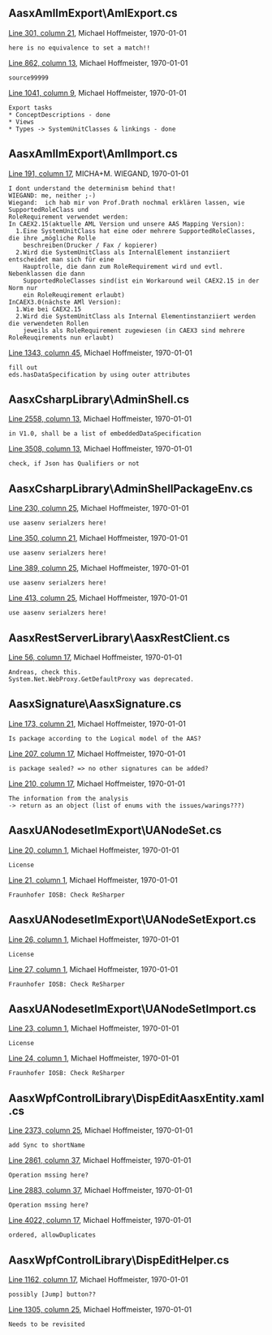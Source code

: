 ﻿## AasxAmlImExport\AmlExport.cs

[Line 301, column 21](
https://github.com/admin-shell-io/aasx-package-explorer/blob/master/src/AasxAmlImExport/AmlExport.cs#L301
), 
Michael Hoffmeister,
1970-01-01

    here is no equivalence to set a match!!

[Line 862, column 13](
https://github.com/admin-shell-io/aasx-package-explorer/blob/master/src/AasxAmlImExport/AmlExport.cs#L862
), 
Michael Hoffmeister,
1970-01-01

    source99999

[Line 1041, column 9](
https://github.com/admin-shell-io/aasx-package-explorer/blob/master/src/AasxAmlImExport/AmlExport.cs#L1041
), 
Michael Hoffmeister,
1970-01-01

    Export tasks
    * ConceptDescriptions - done
    * Views
    * Types -> SystemUnitClasses & linkings - done

## AasxAmlImExport\AmlImport.cs

[Line 191, column 17](
https://github.com/admin-shell-io/aasx-package-explorer/blob/master/src/AasxAmlImExport/AmlImport.cs#L191
), 
MICHA+M. WIEGAND,
1970-01-01

    I dont understand the determinism behind that!
    WIEGAND: me, neither ;-)
    Wiegand:  ich hab mir von Prof.Drath nochmal erklären lassen, wie SupportedRoleClass und
    RoleRequirement verwendet werden:
    In CAEX2.15(aktuelle AML Version und unsere AAS Mapping Version):
      1.Eine SystemUnitClass hat eine oder mehrere SupportedRoleClasses, die ihre „mögliche Rolle
        beschreiben(Drucker / Fax / kopierer)
      2.Wird die SystemUnitClass als InternalElement instanziiert entscheidet man sich für eine
        Hauptrolle, die dann zum RoleRequirement wird und evtl. Nebenklassen die dann
        SupportedRoleClasses sind(ist ein Workaround weil CAEX2.15 in der Norm nur
        ein RoleReuqirement erlaubt)
    InCAEX3.0(nächste AMl Version):
      1.Wie bei CAEX2.15
      2.Wird die SystemUnitClass als Internal Elementinstanziiert werden die verwendeten Rollen
        jeweils als RoleRequirement zugewiesen (in CAEX3 sind mehrere RoleReuqirements nun erlaubt)

[Line 1343, column 45](
https://github.com/admin-shell-io/aasx-package-explorer/blob/master/src/AasxAmlImExport/AmlImport.cs#L1343
), 
Michael Hoffmeister,
1970-01-01

    fill out 
    eds.hasDataSpecification by using outer attributes

## AasxCsharpLibrary\AdminShell.cs

[Line 2558, column 13](
https://github.com/admin-shell-io/aasx-package-explorer/blob/master/src/AasxCsharpLibrary/AdminShell.cs#L2558
), 
Michael Hoffmeister,
1970-01-01

    in V1.0, shall be a list of embeddedDataSpecification

[Line 3508, column 13](
https://github.com/admin-shell-io/aasx-package-explorer/blob/master/src/AasxCsharpLibrary/AdminShell.cs#L3508
), 
Michael Hoffmeister,
1970-01-01

    check, if Json has Qualifiers or not

## AasxCsharpLibrary\AdminShellPackageEnv.cs

[Line 230, column 25](
https://github.com/admin-shell-io/aasx-package-explorer/blob/master/src/AasxCsharpLibrary/AdminShellPackageEnv.cs#L230
), 
Michael Hoffmeister,
1970-01-01

    use aasenv serialzers here!

[Line 350, column 21](
https://github.com/admin-shell-io/aasx-package-explorer/blob/master/src/AasxCsharpLibrary/AdminShellPackageEnv.cs#L350
), 
Michael Hoffmeister,
1970-01-01

    use aasenv serialzers here!

[Line 389, column 25](
https://github.com/admin-shell-io/aasx-package-explorer/blob/master/src/AasxCsharpLibrary/AdminShellPackageEnv.cs#L389
), 
Michael Hoffmeister,
1970-01-01

    use aasenv serialzers here!

[Line 413, column 25](
https://github.com/admin-shell-io/aasx-package-explorer/blob/master/src/AasxCsharpLibrary/AdminShellPackageEnv.cs#L413
), 
Michael Hoffmeister,
1970-01-01

    use aasenv serialzers here!

## AasxRestServerLibrary\AasxRestClient.cs

[Line 56, column 17](
https://github.com/admin-shell-io/aasx-package-explorer/blob/master/src/AasxRestServerLibrary/AasxRestClient.cs#L56
), 
Michael Hoffmeister,
1970-01-01

    Andreas, check this. 
    System.Net.WebProxy.GetDefaultProxy was deprecated.

## AasxSignature\AasxSignature.cs

[Line 173, column 21](
https://github.com/admin-shell-io/aasx-package-explorer/blob/master/src/AasxSignature/AasxSignature.cs#L173
), 
Michael Hoffmeister,
1970-01-01

    Is package according to the Logical model of the AAS?

[Line 207, column 17](
https://github.com/admin-shell-io/aasx-package-explorer/blob/master/src/AasxSignature/AasxSignature.cs#L207
), 
Michael Hoffmeister,
1970-01-01

    is package sealed? => no other signatures can be added?

[Line 210, column 17](
https://github.com/admin-shell-io/aasx-package-explorer/blob/master/src/AasxSignature/AasxSignature.cs#L210
), 
Michael Hoffmeister,
1970-01-01

    The information from the analysis
    -> return as an object (list of enums with the issues/warings???)

## AasxUANodesetImExport\UANodeSet.cs

[Line 20, column 1](
https://github.com/admin-shell-io/aasx-package-explorer/blob/master/src/AasxUANodesetImExport/UANodeSet.cs#L20
), 
Michael Hoffmeister,
1970-01-01

    License

[Line 21, column 1](
https://github.com/admin-shell-io/aasx-package-explorer/blob/master/src/AasxUANodesetImExport/UANodeSet.cs#L21
), 
Michael Hoffmeister,
1970-01-01

    Fraunhofer IOSB: Check ReSharper

## AasxUANodesetImExport\UANodeSetExport.cs

[Line 26, column 1](
https://github.com/admin-shell-io/aasx-package-explorer/blob/master/src/AasxUANodesetImExport/UANodeSetExport.cs#L26
), 
Michael Hoffmeister,
1970-01-01

    License

[Line 27, column 1](
https://github.com/admin-shell-io/aasx-package-explorer/blob/master/src/AasxUANodesetImExport/UANodeSetExport.cs#L27
), 
Michael Hoffmeister,
1970-01-01

    Fraunhofer IOSB: Check ReSharper

## AasxUANodesetImExport\UANodeSetImport.cs

[Line 23, column 1](
https://github.com/admin-shell-io/aasx-package-explorer/blob/master/src/AasxUANodesetImExport/UANodeSetImport.cs#L23
), 
Michael Hoffmeister,
1970-01-01

    License

[Line 24, column 1](
https://github.com/admin-shell-io/aasx-package-explorer/blob/master/src/AasxUANodesetImExport/UANodeSetImport.cs#L24
), 
Michael Hoffmeister,
1970-01-01

    Fraunhofer IOSB: Check ReSharper

## AasxWpfControlLibrary\DispEditAasxEntity.xaml.cs

[Line 2373, column 25](
https://github.com/admin-shell-io/aasx-package-explorer/blob/master/src/AasxWpfControlLibrary/DispEditAasxEntity.xaml.cs#L2373
), 
Michael Hoffmeister,
1970-01-01

    add Sync to shortName

[Line 2861, column 37](
https://github.com/admin-shell-io/aasx-package-explorer/blob/master/src/AasxWpfControlLibrary/DispEditAasxEntity.xaml.cs#L2861
), 
Michael Hoffmeister,
1970-01-01

    Operation mssing here?

[Line 2883, column 37](
https://github.com/admin-shell-io/aasx-package-explorer/blob/master/src/AasxWpfControlLibrary/DispEditAasxEntity.xaml.cs#L2883
), 
Michael Hoffmeister,
1970-01-01

    Operation mssing here?

[Line 4022, column 17](
https://github.com/admin-shell-io/aasx-package-explorer/blob/master/src/AasxWpfControlLibrary/DispEditAasxEntity.xaml.cs#L4022
), 
Michael Hoffmeister,
1970-01-01

    ordered, allowDuplicates

## AasxWpfControlLibrary\DispEditHelper.cs

[Line 1162, column 17](
https://github.com/admin-shell-io/aasx-package-explorer/blob/master/src/AasxWpfControlLibrary/DispEditHelper.cs#L1162
), 
Michael Hoffmeister,
1970-01-01

    possibly [Jump] button??

[Line 1305, column 25](
https://github.com/admin-shell-io/aasx-package-explorer/blob/master/src/AasxWpfControlLibrary/DispEditHelper.cs#L1305
), 
Michael Hoffmeister,
1970-01-01

    Needs to be revisited


